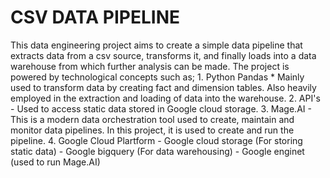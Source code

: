 # CSV DATA PIPELINE
This data engineering project aims to create a simple data pipeline that extracts data from a csv source, transforms it, and finally loads into a data warehouse from which further analysis can be made. 
The project is powered by technological concepts such as;
    1. Python Pandas
        * Mainly used to transform data by creating fact and dimension tables. Also heavily employed in the extraction and loading of data into the warehouse.
    2. API's
        - Used to access static data stored in Google cloud storage. 
    3. Mage.AI
        - This is a modern data orchestration tool used to create, maintain and monitor data pipelines. In this project, it is used to create and run the pipeline. 
    4. Google Cloud Plartform
        - Google cloud storage (For storing static data)
        - Google bigquery (For data warehousing)
        - Google enginet (used to run Mage.AI)
